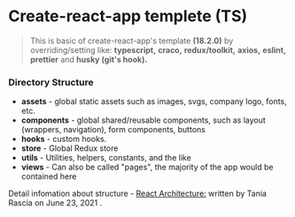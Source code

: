 # Create-react-app templete (TS)

> This is basic of create-react-app's template **(18.2.0)** by overriding/setting like: **typescript,** **craco,** **redux/toolkit,** **axios,** **eslint,** **prettier** and **husky (git's hook).**

### Directory Structure

- **assets** - global static assets such as images, svgs, company logo, fonts, etc.
- **components** - global shared/reusable components, such as layout (wrappers, navigation), form components, buttons
- **hooks** - custom hooks.
- **store** - Global Redux store
- **utils** - Utilities, helpers, constants, and the like
- **views** - Can also be called "pages", the majority of the app would be contained here

Detail infomation about structure - [React Architecture:](https://www.taniarascia.com/react-architecture-directory-structure/) written by Tania Rascia on June 23, 2021 .
